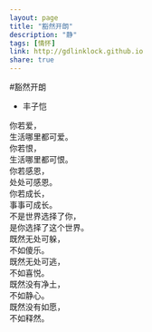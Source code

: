 ```yaml
---
layout: page
title: "豁然开朗"
description: "静"
tags: [情怀]
link: http://gdlinklock.github.io
share: true
---
```

#豁然开朗  
  * 丰子恺 

你若爱，  
生活哪里都可爱。  
你若恨，  
生活哪里都可恨。  
你若感恩，  
处处可感恩。  
你若成长，  
事事可成长。  
不是世界选择了你，  
是你选择了这个世界。  
既然无处可躲，  
不如傻乐。  
既然无处可逃，  
不如喜悦。  
既然没有净土，  
不如静心。  
既然没有如愿，  
不如释然。  
